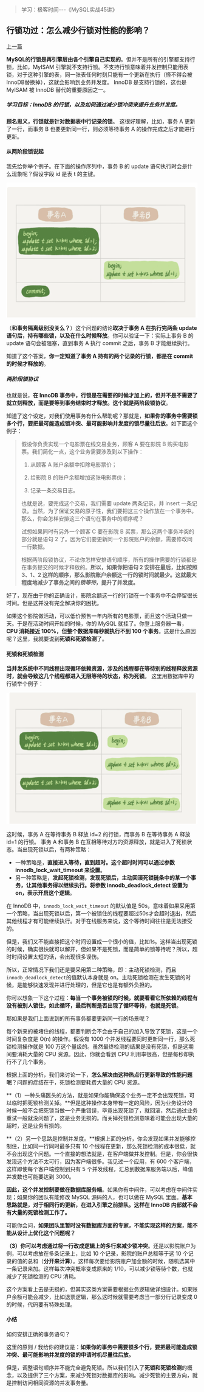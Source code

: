 > 学习：极客时间---《MySQL实战45讲》

## 行锁功过：怎么减少行锁对性能的影响？ 

[上一篇](./06全局锁和表锁：给表加个字段这么多阻碍？.md)

**MySQL的行锁是再引擎层由各个引擎自己实现的**。但并不是所有的引擎都支持行锁，比如，MyISAM 引擎就不支持行锁。不支持行锁意味着并发控制只能用表锁，对于这种引擎的表，同一张表任何时刻只能有一个更新在执行（怪不得会被InnoDB替换掉），这就会影响到业务并发度。 InnoDB 是支持行锁的，这也是 MyISAM 被 InnoDB 替代的重要原因之一。  

##### 学习目标：InnoDB 的行锁，以及如何通过减少锁冲突来提升业务并发度。  

**顾名思义，行锁就是针对数据表中行记录的锁**。  这很好理解，比如，事务 A 更新了一行，而事务 B 也要更新同一行，则必须等待事务 A 的操作完成之后才能进行更新。   

#### 从两阶段锁说起  

我先给你举个例子。在下面的操作序列中，事务 B 的 update 语句执行时会是什么现象呢？假设字段 id 是表 t 的主键。

![image-20210716115049667](media/images/image-20210716115049667.png)

（**和事务隔离级别没关么？**）这个问题的结论**取决于事务 A 在执行完两条 update 语句后，持有哪些锁，以及在什么时候释放**。你可以验证一下：实际上事务 B 的 update 语句会被阻塞，直到事务 A 执行 commit 之后，事务 B 才能继续执行。  

知道了这个答案，**你一定知道了事务 A 持有的两个记录的行锁，都是在 commit 的时候才释放的**。  

##### 两阶段锁协议  

也就是说，**在 InnoDB 事务中，行锁是在需要的时候才加上的，但并不是不需要了就立刻释放，而是要等到事务结束时才释放。这个就是两阶段锁协议**。  

知道了这个设定，对我们使用事务有什么帮助呢？那就是，**如果你的事务中需要锁多个行，要把最可能造成锁冲突、最可能影响并发度的锁尽量往后放**。如下面这个例子：  

>假设你负责实现一个电影票在线交易业务，顾客 A 要在影院 B 购买电影票。我们简化一点，这个业务需要涉及到以下操作：
>
>1. 从顾客 A 账户余额中扣除电影票价；
>
>2. 给影院 B 的账户余额增加这张电影票价；
>
>3. 记录一条交易日志。
>
>也就是说，要完成这个交易，我们需要 update 两条记录，并 insert 一条记录。当然，为了保证交易的原子性，我们要把这三个操作放在一个事务中。那么，你会怎样安排这三个语句在事务中的顺序呢？
>
>试想如果同时有另外一个顾客 C 要在影院 B 买票，那么这两个事务冲突的部分就是语句 2 了。因为它们要更新同一个影院账户的余额，需要修改同一行数据。
>
>根据两阶段锁协议，不论你怎样安排语句顺序，所有的操作需要的行锁都是在事务提交的时候才释放的。**所以，如果你把语句 2 安排在最后，比如按照 3、1、2 这样的顺序，那么影院账户余额这一行的锁时间就最少。这就最大程度地减少了事务之间的*锁等待*，提升了并发度。**

好了，现在由于你的正确设计，影院余额这一行的行锁在一个事务中不会停留很长时间。但是这并没有完全解决你的困扰。  

如果这个影院做活动，可以低价预售一年内所有的电影票，而且这个活动只做一天。于是在活动时间开始的时候，你的 MySQL 就挂了。你登上服务器一看，**CPU 消耗接近 100%，但整个数据库每秒就执行不到 100 个事务**。这是什么原因呢？这里，我就要说到**死锁和死锁检测**了。  

#### 死锁和死锁检测  

**当并发系统中不同线程出现循环依赖资源，涉及的线程都在等待别的线程释放资源时，就会导致这几个线程都进入无限等待的状态，称为死锁**。  这里用数据库中的行锁举个例子： 

![image-20210716120621902](media/images/image-20210716120621902.png)

这时候，事务 A 在等待事务 B 释放 id=2 的行锁，而事务 B 在等待事务 A 释放 id=1 的行锁。 事务 A 和事务 B 在互相等待对方的资源释放，就是进入了死锁状态。当出现死锁以后，有两种策略：

- 一种策略是，**直接进入等待，直到超时。这个超时时间可以通过参数 innodb_lock_wait_timeout 来设置**。
- 另一种策略是，**发起死锁检测，发现死锁后，主动回滚死锁链条中的某一个事务，让其他事务得以继续执行。将参数 innodb_deadlock_detect 设置为 on，表示开启这个逻辑**。

在 InnoDB 中，`innodb_lock_wait_timeout` 的默认值是 50s，意味着如果采用第一个策略，当出现死锁以后，第一个被锁住的线程要超过50s才会超时退出，然后其他线程才有可能继续执行。对于在线服务来说，这个等待时间往往是无法接受的。  

但是，我们又不能直接把这个时间设置成一个很小的值，比如1s。这样当出现死锁的时候，确实很快就可以解开，但如果不是死锁，而是简单的锁等待呢？所以，超时时间设置太短的话，会出现很多误伤。  

所以，正常情况下我们还是要采用第二种策略，即：主动死锁检测，而且`innodb_deadlock_detect`的值默认本身就是 on。主动死锁检测在发生死锁的时候，是能够快速发现并进行处理的，但是它也是有额外负担的。  

你可以想象一下这个过程：**每当一个事务被锁的时候，就要看看它所依赖的线程有没有被别人锁住，如此循环，最后判断是否出现了循环等待，也就是死锁**。  

那如果是我们上面说到的所有事务都要更新同一行的场景呢？

每个新来的被堵住的线程，都要判断会不会由于自己的加入导致了死锁，这是一个时间复杂度是 O(n) 的操作。假设有 1000 个并发线程要同时更新同一行，那么死锁检测操作就是 100 万这个量级的。虽然最终检测的结果是没有死锁，但是这期间要消耗大量的 CPU 资源。因此，你就会看到 CPU 利用率很高，但是每秒却执行不了几个事务。

根据上面的分析，我们来讨论一下，**怎么解决由这种热点行更新导致的性能问题呢**？问题的症结在于，死锁检测要耗费大量的 CPU 资源。  

**（1）一种头痛医头的方法，就是如果你能确保这个业务一定不会出现死锁，可以临时把死锁检测关掉。**但是这种操作本身带有一定的风险，因为业务设计的时候一般不会把死锁当做一个严重错误，毕竟出现死锁了，就回滚，然后通过业务重试一般就没问题了，这是业务无损的。而关掉死锁检测意味着可能会出现大量的超时，这是业务有损的。

**（2）另一个思路是控制并发度。**根据上面的分析，你会发现如果并发能够控制住，比如同一行同时最多只有 10 个线程在更新，那么死锁检测的成本很低，就不会出现这个问题。一个直接的想法就是，在客户端做并发控制。但是，你会很快发现这个方法不太可行，因为客户端很多。我见过一个应用，有 600 个客户端，这样即使每个客户端控制到只有 5 个并发线程，汇总到数据库服务端以后，峰值并发数也可能要达到 3000。

**因此，这个并发控制要做在数据库服务端**。如果你有中间件，可以考虑在中间件实现；如果你的团队有能修改 MySQL 源码的人，也可以做在 MySQL 里面。**基本思路就是，对于相同行的更新，在进入引擎之前排队。这样在 InnoDB 内部就不会有大量的死锁检测工作了。**  

可能你会问，**如果团队里暂时没有数据库方面的专家，不能实现这样的方案，能不能从设计上优化这个问题呢？**

**（3）你可以考虑通过将一行改成逻辑上的多行来减少锁冲突**。还是以影院账户为例，可以考虑放在多条记录上，比如 10 个记录，影院的账户总额等于这 10 个记录的值的总和（**分开来计算**）。这样每次要给影院账户加金额的时候，随机选其中一条记录来加。这样每次冲突概率变成原来的 1/10，可以减少锁等待个数，也就减少了死锁检测的 CPU 消耗。  

这个方案看上去是无损的，但其实这类方案需要根据业务逻辑做详细设计。如果账户余额可能会减少，比如退票逻辑，那么这时候就需要考虑当一部分行记录变成 0 的时候，代码要有特殊处理。

#### 小结  

如何安排正确的事务语句？ 

 这里的原则 / 我给你的建议是：**如果你的事务中需要锁多个行，要把最可能造成锁冲突、最可能影响并发度的锁的申请时机尽量往后放。**  

但是，调整语句顺序并不能完全避免死锁。所以我们引入了**死锁和死锁检测**的概念，以及提供了三个方案，来减少死锁对数据库的影响。减少死锁的主要方向，就是控制访问相同资源的并发事务量。

